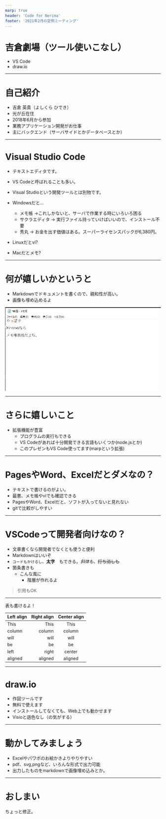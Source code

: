 ```yaml
---
marp: true
header: 'Code for Nerima'
footer: '2021年2月の定例ミーティング'
---
```

<!-- $theme: gaia -->
<!-- $size: 16:9 -->
<!-- page_number: true -->
<!-- paginate: true -->

# 吉倉劇場（ツール使いこなし）

- VS Code
- draw.io

--- 
# 自己紹介

- 吉倉 英貴（よしくら ひでき）
- 光が丘在住
- 2018年6月から参加
- 業務アプリケーション開発がお仕事
- 主にバックエンド（サーバサイドとかデータベースとか）

---

# Visual Studio Code

- テキストエディタです。
- VS Codeと呼ばれることも多い。
- Visual Studioという開発ツールとは別物です。
- Windowsだと...
    - メモ帳 →これしかないと、サーバで作業する時にいろいろ困る
    - サクラエディタ → 実行ファイル持っていけばいいので、インストール不要
    - 秀丸 → お金を出す価値はある。スーパーライセンスパックが6,380円。

- Linuxだとvi?
- Macだとメモ?

--- 

# 何が嬉しいかというと
- Markdownでドキュメントを書くので、親和性が高い。
- 画像も埋め込めるよ


![リンクテキスト](images/memo.png)

--- 

# さらに嬉しいこと

- 拡張機能が豊富
    - プログラムの実行もできる
    - VS Codeがあれば十分開発できる言語もいくつか(node.jsとか)
    - このプレゼンもVS Code使ってます(marpという拡張)

---

# PagesやWord、Excelだとダメなの？
- テキストで書けるのがよい。
- 最悪、メモ帳やviでも確認できる
- PagesやWord、Excelだと、ソフトが入ってないと見れない
- gitで比較がしやすい



---

# VSCodeって開発者向けなの？
- 文章書くなら開発者でなくとも使うと便利
- Markdownはいいぞ
- `コードもかけるし`、**太字**　もできる。_斜体も_、~~打ち消しも~~
- 箇条書きも
    - こんな風に
        - 階層が作れるよ
> 引用もOK

---

表も書けるよ！

| Left align | Right align | Center align |
|:-----------|------------:|:------------:|
| This       | This        | This         |
| column     | column      | column       |
| will       | will        | will         |
| be         | be          | be           |
| left       | right       | center       |
| aligned    | aligned     | aligned      |


---

# draw.io
- 作図ツールです
- 無料で使えます
- インストールしてなくても、Web上でも動かせます
- Visioと遜色なし（の気がする）

---

# 動かしてみましょう
- Excelやパワポのお絵かきよりやりやすい
- pdf、svg,pngなど、いろんな形式で出力可能
- 出力したものをmarkdownで画像埋め込みとか。

---

# おしまい

ちょっと修正。